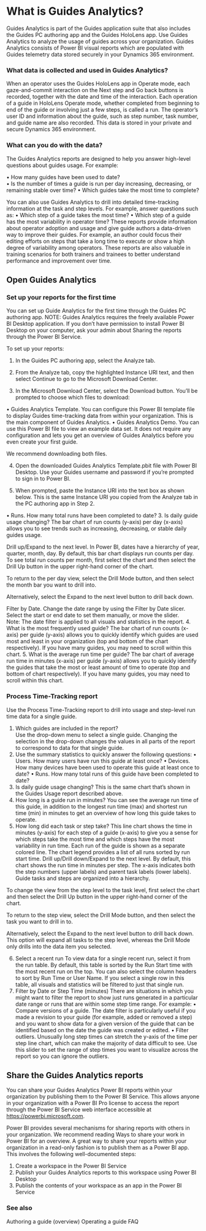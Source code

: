 

# What is Guides Analytics? 
Guides Analytics is part of the Guides application suite that also includes the Guides PC authoring app and the Guides HoloLens app. 
Use Guides Analytics to analyze the usage of guides across your organization. Guides Analytics consists of Power BI visual reports 
which are populated with Guides telemetry data stored securely in your Dynamics 365 environment. 

### What data is collected and used in Guides Analytics? 
When an operator uses the Guides HoloLens app in Operate mode, each gaze-and-commit interaction on the Next step and Go back buttons is recorded, together with the date and time of the interaction. Each operation of a guide in HoloLens Operate mode, whether completed from beginning to end of the guide or involving just a few steps, is called a run. The operator’s user ID and information about the guide, such as step number, task number, and guide name are also recorded. This data is stored in your private and secure Dynamics 365 environment.  

### What can you do with the data? 
The Guides Analytics reports are designed to help you answer high-level questions about guides usage. For example: 

•	How many guides have been used to date?  
•	Is the number of times a guide is run per day increasing, decreasing, or remaining stable over time? 
•	Which guides take the most time to complete? 

You can also use Guides Analytics to drill into detailed time-tracking information at the task and step levels. For example, answer questions such as: 
•	Which step of a guide takes the most time? 
•	Which step of a guide has the most variability in operator time? 
These reports provide information about operator adoption and usage and give guide authors a data-driven way to improve their guides. For example, an author could focus their editing efforts on steps that take a long time to execute or show a high degree of variability among operators. These reports are also valuable in training scenarios for both trainers and trainees to better understand performance and improvement over time.  

## Open Guides Analytics 

### Set up your reports for the first time 
You can set up Guide Analytics for the first time through the Guides PC authoring app. 
NOTE: Guides Analytics requires the freely available Power BI Desktop application. If you don’t have permission to install Power BI Desktop on your computer, ask your admin about Sharing the reports through the Power BI Service. 

To set up your reports:
 
1.	In the Guides PC authoring app, select the Analyze tab.
 
  
 
2.	From the Analyze tab, copy the highlighted Instance URI text, and then select Continue to go to the Microsoft Download Center. 

  
 
3.	In the Microsoft Download Center, select the Download button. You’ll be prompted to choose which files to download: 

•	Guides Analytics Template. You can configure this Power BI template file to display Guides time-tracking data from within your organization. This is the main component of Guides Analytics. 
•	Guides Analytics Demo. You can use this Power BI file to view an example data set. It does not require any configuration and lets you get an overview of Guides Analytics before you even create your first guide.  

We recommend downloading both files. 
  
4.	Open the downloaded Guides Analytics Template.pbit file with Power BI Desktop. Use your Guides username and password if you’re prompted to sign in to Power BI.  
 
5.	When prompted, paste the Instance URI into the text box as shown below. This is the same Instance URI you copied from the Analyze tab in the PC authoring app in Step 2. 
 
•	Runs. How many total runs have been completed to date? 
3.	Is daily guide usage changing? 
The bar chart of run counts (y-axis) per day (x-axis) allows you to see trends such as increasing, decreasing, or stable daily guides usage.  

Drill up/Expand to the next level. In Power BI, dates have a hierarchy of year, quarter, month, day. By default, this bar chart displays run counts per day. To see total run counts per month, first select the chart and then select the Drill Up button in the upper right-hand corner of the chart.  
  
To return to the per day view, select the Drill Mode button, and then select the month bar you want to drill into.  
  
Alternatively, select the Expand to the next level button to drill back down.  
  
 
Filter by Date. Change the date range by using the Filter by Date slicer. Select the start or end date to set them manually, or move the slider.  
Note: The date filter is applied to all visuals and statistics in the report. 
4.	What is the most frequently used guide? 
The bar chart of run counts (x-axis) per guide (y-axis) allows you to quickly identify which guides are used most and least in your organization (top and bottom of the chart respectively). If you have many guides, you may need to scroll within this chart. 
5.	What is the average run time per guide? 
The bar chart of average run time in minutes (x-axis) per guide (y-axis) allows you to quickly identify the guides that take the most or least amount of time to operate (top and bottom of chart respectively). If you have many guides, you may need to scroll within this chart. 

### Process Time-Tracking report
Use the Process Time-Tracking report to drill into usage and step-level run time data for a single guide. 

  
 
1.	Which guides are included in the report?  
Use the drop-down menu to select a single guide. Changing the selection in the drop-down changes the values in all parts of the report to correspond to data for that single guide. 
2.	Use the summary statistics to quickly answer the following questions: 
•	Users. How many users have run this guide at least once? 
•	Devices. How many devices have been used to operate this guide at least once to date? 
•	Runs. How many total runs of this guide have been completed to date? 
3.	Is daily guide usage changing? 
This is the same chart that’s shown in the Guides Usage report described above.  
4.	How long is a guide run in minutes? 
You can see the average run time of this guide, in addition to the longest run time (max) and shortest run time (min) in minutes to get an overview of how long this guide takes to operate.  
5.	How long did each task or step take? 
This line chart shows the time in minutes (y-axis) for each step of a guide (x-axis) to give you a sense for which steps take the most time and which steps have the most variability in run time. Each run of the guide is shown as a separate colored line. The chart legend provides a list of all runs sorted by run start time. 
Drill up/Drill down/Expand to the next level. By default, this chart shows the run time in minutes per step. The x-axis indicates both the step numbers (upper labels) and parent task labels (lower labels). Guide tasks and steps are organized into a hierarchy. 

To change the view from the step level to the task level, first select the chart and then select the Drill Up button in the upper right-hand corner of the chart.  
  
To return to the step view, select the Drill Mode button, and then select the task you want to drill in to.
  
 
Alternatively, select the Expand to the next level button to drill back down. This option will expand all tasks to the step level, whereas the Drill Mode only drills into the data item you selected. 
  
6.	Select a recent run 
To view data for a single recent run, select it from the run table. By default, this table is sorted by the Run Start time with the most recent run on the top. You can also select the column headers to sort by Run Time or User Name. If you select a single row in this table, all visuals and statistics will be filtered to just that single run. 
7.	Filter by Date or Step Time (minutes) 
There are situations in which you might want to filter the report to show just runs generated in a particular date range or runs that are within some step time range. For example: 
•	Compare versions of a guide. The date filter is particularly useful if you made a revision to your guide (for example, added or removed a step) and you want to show data for a given version of the guide that can be identified based on the date the guide was created or edited. 
•	Filter outliers. Unusually long step times can stretch the y-axis of the time per step line chart, which can make the majority of data difficult to see. Use this slider to set the range of step times you want to visualize across the report so you can ignore the outliers.  

## Share the Guides Analytics reports 
You can share your Guides Analytics Power BI reports within your organization by publishing them to the Power BI Service. This allows anyone in your organization with a Power BI Pro license to access the report through the Power BI Service web interface accessible at https://powerbi.microsoft.com.  

Power BI provides several mechanisms for sharing reports with others in your organization. We recommend reading Ways to share your work in Power BI for an overview. A great way to share your reports within your organization in a read-only fashion is to publish them as a Power BI app. This involves the following well-documented steps: 
1.	Create a workspace in the Power BI Service 
2.	Publish your Guides Analytics reports to this workspace using Power BI Desktop 
3.	Publish the contents of your workspace as an app in the Power BI Service  
 
### See also

Authoring a guide (overview)
Operating a guide
FAQ

